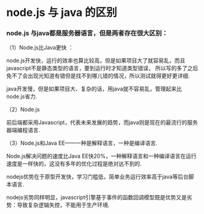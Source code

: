 # node.js 与 java 的区别

### node.js 与java都是服务器语言，但是两者存在很大区别：

（1）Node.js比Java更快 ：

node.js开发快，运行的效率也算比较高，但是如果项目大了就容易乱，而且javascript不是静态类型的语言，要到运行时才知道类型错误，
所以写的多了之后免不了会出现光知道有错但是找不到哪儿错的情况，所以测试就得更好更详细.

java开发慢，但是如果项目大、复杂的话，用java就不容易乱，管理起来比node.js省力.

（2）Node.js 

前后端都采用Javascript，代表未来发展的趋势，而java则是现在的最流行的服务器端编程语言.

（3）Node.js和Java EE——一种是解释语言，一种是编译语言.

Node.js解决问题的速度比Java EE快20%，一种解释语言和一种编译语言在运行速度是一样快的，这没有多年的优化过程是绝对达不到的.

nodejs优势在于原型开发快，学习门槛低，简单业务运行效率高于java等后台脚本语言.

nodejs劣势同样明显，javascript引擎基于事件的函数回调模型既是优势又是劣势：导致复杂逻辑失控，不能用于生产环境.